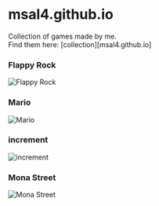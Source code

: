 # msal4.github.io
Collection of games made by me.<br />
Find them here:
[collection][msal4.github.io]<br />
### Flappy Rock
![Flappy Rock][flapUrl]
### Mario
![Mario][marioUrl]
### increment
![increment][incrementUrl]
### Mona Street
![Mona Street][monaUrl]

[flapUrl]: https://screenshotscdn.firefoxusercontent.com/images/8388b7e0-5d47-42a3-b610-ce072c111142.png
[marioUrl]: https://screenshotscdn.firefoxusercontent.com/images/8303b01f-e87e-464e-91be-4d91288e71f0.png
[incrementUrl]: https://screenshotscdn.firefoxusercontent.com/images/cabeb74a-4801-43e3-bd87-f96dbbd3b6a8.png
[monaUrl]: https://screenshotscdn.firefoxusercontent.com/images/704a9e2f-d7d2-47bf-a6ce-cfd413e5304b.png
